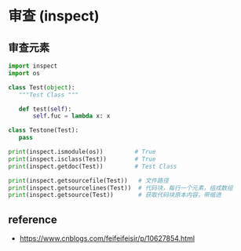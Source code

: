 # 审查 (inspect)

## 审查元素

 ```py
import inspect
import os
 
class Test(object):
    """Test Class """
 
    def test(self):
        self.fuc = lambda x: x
 
class Testone(Test):
    pass
 
print(inspect.ismodule(os))         # True
print(inspect.isclass(Test))        # True
print(inspect.getdoc(Test))         # Test Class
 
print(inspect.getsourcefile(Test))   # 文件路径
print(inspect.getsourcelines(Test))  # 代码块，每行一个元素，组成数组
print(inspect.getsource(Test))       # 获取代码块原本内容，带缩进
 ```
 
 ## reference
 
 - https://www.cnblogs.com/feifeifeisir/p/10627854.html
